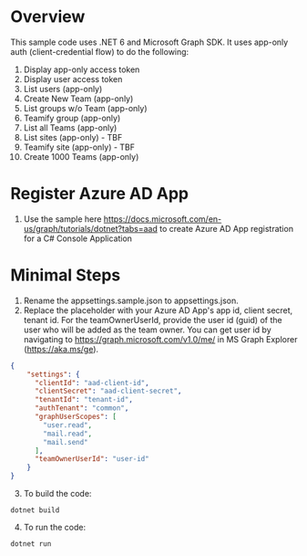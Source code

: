 # Overview
This sample code uses .NET 6 and Microsoft Graph SDK. It uses app-only auth (client-credential flow) to do the following:
1. Display app-only access token
2. Display user access token
3. List users (app-only)
4. Create New Team (app-only)
5. List groups w/o Team (app-only)
6. Teamify group (app-only)
7. List all Teams (app-only)
8. List sites (app-only) - TBF
9. Teamify site (app-only) - TBF
10. Create 1000 Teams (app-only)

# Register Azure AD App
1. Use the sample here https://docs.microsoft.com/en-us/graph/tutorials/dotnet?tabs=aad to create Azure AD App registration for a C# Console Application

# Minimal Steps
1. Rename the appsettings.sample.json to appsettings.json. 
2. Replace the placeholder with your Azure AD App's app id, client secret, tenant id. For the teamOwnerUserId, provide the user id (guid) of the user who will be added as the team owner. You can get user id by navigating to https://graph.microsoft.com/v1.0/me/ in MS Graph Explorer (https://aka.ms/ge).

```json
{
    "settings": {
      "clientId": "aad-client-id",
      "clientSecret": "aad-client-secret",
      "tenantId": "tenant-id",
      "authTenant": "common",
      "graphUserScopes": [
        "user.read",
        "mail.read",
        "mail.send"
      ],
      "teamOwnerUserId": "user-id"
    }
}
```
3. To build the code: 
```
dotnet build
```
4. To run the code:
```
dotnet run
```
